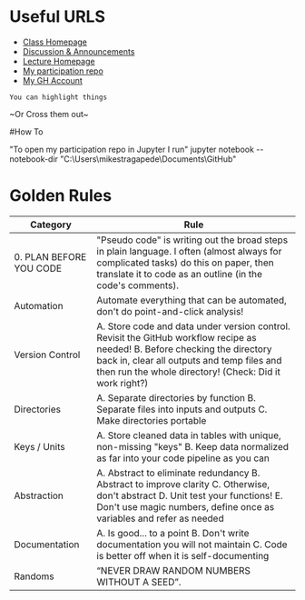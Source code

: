 # Useful URLS

- [Class Homepage](LeDataSciFi.github.io)
- [Discussion & Announcements](https://github.com/ledatascifi/discussion)
- [Lecture Homepage](https://ledatascifi.github.io/lectures-spr2020/01/01_Motivation_and_Getting_Started.html)
- [My participation repo](https://github.com/ragamike/FIN377-participation-3pm)
- [My GH Account](https://github.com/ragamike)

`You can highlight things`

~Or Cross them out~

#How To

"To open my participation repo in Jupyter I run" jupyter notebook --notebook-dir "C:\Users\mikestragapede\Documents\GitHub"

# Golden Rules


| Category |  Rule |
|----------|-------|
|0. PLAN BEFORE YOU CODE|"Pseudo code" is writing out the broad steps in plain language. I often (almost always for complicated tasks) do this on paper, then translate it to code as an outline (in the code's comments). |
|Automation | Automate everything that can be automated, don't do point-and-click analysis!|
|Version Control|A. Store code and data under version control. Revisit the GitHub workflow recipe as needed! B. Before checking the directory back in, clear all outputs and temp files and then run the whole directory! (Check: Did it work right?) |
|Directories	|A. Separate directories by function B. Separate files into inputs and outputs C. Make directories portable|
|Keys / Units	|A. Store cleaned data in tables with unique, non-missing "keys" B. Keep data normalized as far into your code pipeline as you can|
|Abstraction|	A. Abstract to eliminate redundancy B. Abstract to improve clarity C. Otherwise, don't abstract D. Unit test your functions! E. Don't use magic numbers, define once as variables and refer as needed|
|Documentation|	A. Is good... to a point B. Don't write documentation you will not maintain C. Code is better off when it is self-documenting|
|Randoms|“NEVER DRAW RANDOM NUMBERS WITHOUT A SEED”.|

